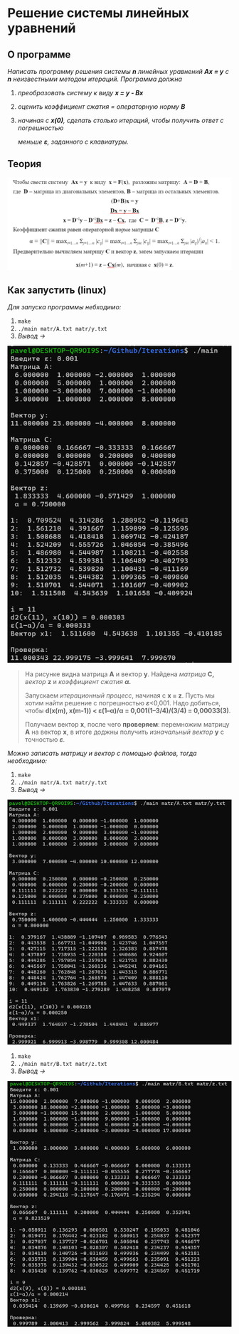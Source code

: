 # Решение системы линейных уравнений

## О программе

*Написать программу решения системы **n** линейных уравнений **Ax = y** с **n** неизвестными методом итераций. Программа должна*

1. *преобразовать систему к виду **x = y - Bx***
2. *оценить коэффициент сжатия = операторную норму **B***
3. *начиная с **x(0)**, сделать столько итераций, чтобы получить ответ с погрешностью*
    
    *меньше **ε**, заданного с клавиатуры.*
    

## Теория

![Untitled](img/teori.png)

## Как запустить (linux)

*Для запуска программы небходимо:*

1. `make`
2. `./main matr/A.txt matr/y.txt`
3. *Вывод →*

![Untitled](img/urav1.png)

> На рисунке видна матрица **A** и вектор **y**.  Найдена *матрица* **C,** *вектор* **z** и *коэффициент сжатия **α.***
> 
> 
>    Запускаем *итерационный процесс*, начиная с **x = z**. Пусть мы хотим найти решение с погрешностью ***ε***<0,001. Надо добиться, чтобы **d(x(m), x(m-1)) < ε(1–α)/α = 0,001(1–3/4)/(3/4) = 0,00033(3)**.
> 
>    Получаем вектор **x**, после чего **проверяем**: перемножим матрицу **A** на вектор **x**, в итоге доджны получить *изначальный вектор* **y** с точностью ***ε**.*
> 

*Можно записать матрицу и вектор с помощью файлов, тогда необходимо:*

1. `make`
2. `./main matr/A.txt matr/y.txt`
3. *Вывод →*

![Untitled](img/urav2.png)

1. `make`
2. `./main matr/B.txt matr/z.txt`
3. *Вывод →*

![Untitled](img/urav3.png)